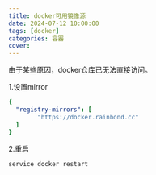 ```yaml
---
title: docker可用镜像源
date: 2024-07-12 10:00:00
tags: [docker]
categories: 容器
cover: 
---
```

由于某些原因，docker仓库已无法直接访问。

1.设置mirror

```yaml
{
  "registry-mirrors": [
        "https://docker.rainbond.cc"
  ]
}

```

2.重启

```
service docker restart
```

